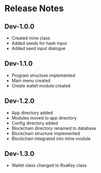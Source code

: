 # Release Notes

## Dev-1.0.0
* Created mine class
* Added seeds for hash input
* Added seed input dialogue

## Dev-1.1.0
* Program structure implemented
* Main menu created
* Create wallet module created

## Dev-1.2.0
* App directory added
* Modules moved to app directory
* Config directory added
* Blockchain directory renamed to database
* Blockchain structure implemented
* Blockchain integrated into mine module

## Dev-1.3.0
* Wallet class changed to RsaKey class
